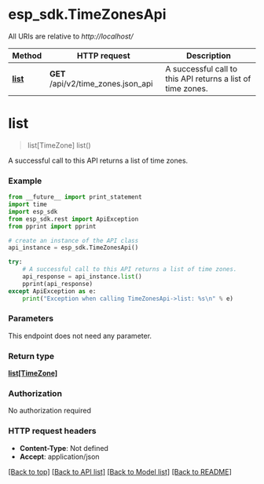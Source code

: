 # esp_sdk.TimeZonesApi

All URIs are relative to *http://localhost/*

Method | HTTP request | Description
------------- | ------------- | -------------
[**list**](TimeZonesApi.md#list) | **GET** /api/v2/time_zones.json_api | A successful call to this API returns a list of time zones.


# **list**
> list[TimeZone] list()

A successful call to this API returns a list of time zones.

### Example 
```python
from __future__ import print_statement
import time
import esp_sdk
from esp_sdk.rest import ApiException
from pprint import pprint

# create an instance of the API class
api_instance = esp_sdk.TimeZonesApi()

try: 
    # A successful call to this API returns a list of time zones.
    api_response = api_instance.list()
    pprint(api_response)
except ApiException as e:
    print("Exception when calling TimeZonesApi->list: %s\n" % e)
```

### Parameters
This endpoint does not need any parameter.

### Return type

[**list[TimeZone]**](TimeZone.md)

### Authorization

No authorization required

### HTTP request headers

 - **Content-Type**: Not defined
 - **Accept**: application/json

[[Back to top]](#) [[Back to API list]](../README.md#documentation-for-api-endpoints) [[Back to Model list]](../README.md#documentation-for-models) [[Back to README]](../README.md)

